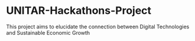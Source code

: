 # UNITAR-Hackathons-Project
This project aims to elucidate the connection between Digital Technologies and Sustainable Economic Growth
